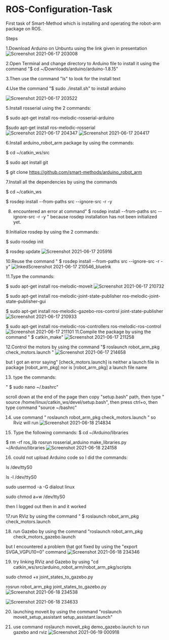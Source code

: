 # ROS-Configuration-Task
First task of Smart-Method which is installing and operating the robot-arm package on ROS.


Steps

1.Download Arduino on Unbuntu using the link given in presentation
![Screenshot 2021-06-17 203008](https://user-images.githubusercontent.com/85634276/123524968-5efe4680-d6d6-11eb-95c9-d3827f0ec7ad.png)

2.Open Terminal and change directory to Arduino file to install it using the command "$ cd ~/Downloads/arduino/arduino-1.8.15"

3.Then use the command "ls" to look for the install text

4.Use the command "$ sudo ./install.sh" to install arduino

![Screenshot 2021-06-17 203522](https://user-images.githubusercontent.com/85634276/123524988-848b5000-d6d6-11eb-9477-4366d872e248.png)

5.Install rosserial using the 2 commands:

$ sudo apt-get install ros-melodic-rosserial-arduino

$sudo apt-get install ros-melodic-rosserial
![Screenshot 2021-06-17 204347](https://user-images.githubusercontent.com/85634276/123525062-f95e8a00-d6d6-11eb-9ff5-d6ad9add7410.png)
![Screenshot 2021-06-17 204417](https://user-images.githubusercontent.com/85634276/123525088-185d1c00-d6d7-11eb-95d0-e20788ca8ade.png)


6.Install arduino_robot_arm package by using the commands:

$ cd ~/catkin_ws/src

$ sudo apt install git

$ git clone https://github.com/smart-methods/arduino_robot_arm

7.Install all the dependencies by using the commands

$ cd ~/catkin_ws

$  rosdep install --from-paths src --ignore-src -r -y

8. encountered an error at command" $  rosdep install --from-paths src --ignore-src -r -y "
because rosdep installation has not been initialized yet.

9.Initialize rosdep by using the 2 commands:

$ sudo rosdep init

$ rosdep update
![Screenshot 2021-06-17 205916](https://user-images.githubusercontent.com/85634276/123525276-18115080-d6d8-11eb-8ebc-88884bbd4940.png)

10.Reuse the command " $ rosdep install --from-paths src --ignore-src -r -y" 
![InkedScreenshot 2021-06-17 210546_blueInk](https://user-images.githubusercontent.com/85634276/123525424-375cad80-d6d9-11eb-9c0c-6c2ef3041ae5.jpg)

11.Type the commands:

$ sudo apt-get install ros-melodic-moveit
![Screenshot 2021-06-17 210732](https://user-images.githubusercontent.com/85634276/123525475-a63a0680-d6d9-11eb-88a4-fa211b551dcc.png)


$ sudo apt-get install ros-melodic-joint-state-publisher ros-melodic-joint-state-publisher-gui

$ sudo apt-get install ros-melodic-gazebo-ros-control joint-state-publisher
![Screenshot 2021-06-17 210933](https://user-images.githubusercontent.com/85634276/123525489-be118a80-d6d9-11eb-924f-6e786b4508c5.png)

$  sudo apt-get install ros-melodic-ros-controllers ros-melodic-ros-control
![Screenshot 2021-06-17 211101](https://user-images.githubusercontent.com/85634276/123525503-d08bc400-d6d9-11eb-872d-9b9f76eaf54c.png)
11.Compile the package by using the command " $ catkin_make"
![Screenshot 2021-06-17 211258](https://user-images.githubusercontent.com/85634276/123525529-08930700-d6da-11eb-8340-4dace406440e.png)

12.Control the motors by using the command "$ roslaunch robot_arm_pkg check_motors.launch "
![Screenshot 2021-06-17 214658](https://user-images.githubusercontent.com/85634276/123525557-42fca400-d6da-11eb-92db-6a9dbc9583ff.png)

but I got an error saying" [check_motors.launch] is neither a launch file in package [robot_arm_pkg] nor is [robot_arm_pkg] a launch file name

13. type the commands:

" $ sudo nano ~/.bashrc"

scroll down at the end of the page then copy "setup.bash" path, then type " source /home/linux/catkin_ws/devel/setup.bash", then press ctrl+o,
then type command "source ~/bashrc"

14. use command " roslaunch robot_arm_pkg check_motors.launch "  so Rviz will run
 ![Screenshot 2021-06-18 214834](https://user-images.githubusercontent.com/85634276/123525592-88b96c80-d6da-11eb-873f-2aee7f145100.png)

15. Type the following commands:
$ cd ~/Arduino/libraries


$ rm -rf ros_lib rosrun rosserial_arduino make_libraries.py ~/Arduino/libraries
![Screenshot 2021-06-18 224158](https://user-images.githubusercontent.com/85634276/123525640-eb126d00-d6da-11eb-8ea7-ff5879cdcdf9.png)


16. could not upload Arduino code so I did the commands:

ls /dev/ttyS0

ls -l /dev/ttyS0

sudo usermod -a -G dialout linux

sudo chmod a+w /dev/ttyS0

then I logged out then in and it worked

17.run RViz by using the command " $ roslaunch robot_arm_pkg check_motors.launch

18. run Gazebo by using the command "roslaunch robot_arm_pkg check_motors_gazebo.launch

but I encountered a problem that got fixed by using the "export SVGA_VGPU10=0" command
![Screenshot 2021-06-18 234346](https://user-images.githubusercontent.com/85634276/123525676-1f862900-d6db-11eb-9e68-a1b4b36c21f3.png)

19. try linking RViz and Gazebo by using "cd catkin_ws/src/arduino_robot_arm/robot_arm_pkg/scripts

sudo chmod +x joint_states_to_gazebo.py

rosrun robot_arm_pkg joint_states_to_gazebo.py
![Screenshot 2021-06-18 234538](https://user-images.githubusercontent.com/85634276/123525744-a3d8ac00-d6db-11eb-83ef-4a2203820c1b.png)

![Screenshot 2021-06-18 234633](https://user-images.githubusercontent.com/85634276/123525765-cff42d00-d6db-11eb-9cab-79e68377101d.png)

20. launching moveit by using the command "roslaunch moveit_setup_assistant setup_assistant.launch"

21. use command roslaunch moveit_pkg demo_gazebo.launch to run gazebo and rviz
![Screenshot 2021-06-19 000918](https://user-images.githubusercontent.com/85634276/123525773-e0a4a300-d6db-11eb-927a-ba0c2e55c877.png)


